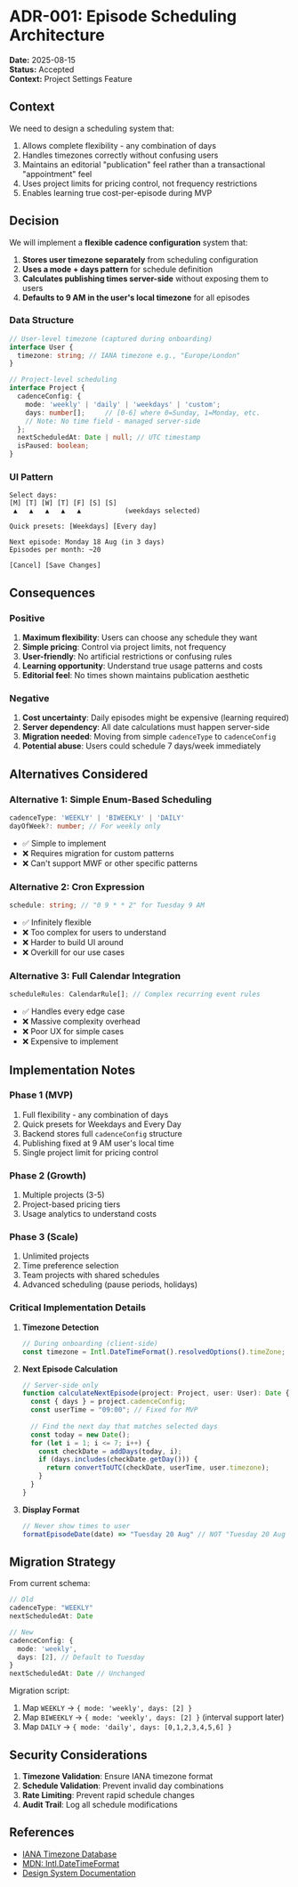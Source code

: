 # ADR-001: Episode Scheduling Architecture

**Date:** 2025-08-15  
**Status:** Accepted  
**Context:** Project Settings Feature

## Context

We need to design a scheduling system that:
1. Allows complete flexibility - any combination of days
2. Handles timezones correctly without confusing users
3. Maintains an editorial "publication" feel rather than a transactional "appointment" feel
4. Uses project limits for pricing control, not frequency restrictions
5. Enables learning true cost-per-episode during MVP

## Decision

We will implement a **flexible cadence configuration** system that:

1. **Stores user timezone separately** from scheduling configuration
2. **Uses a mode + days pattern** for schedule definition
3. **Calculates publishing times server-side** without exposing them to users
4. **Defaults to 9 AM in the user's local timezone** for all episodes

### Data Structure

```typescript
// User-level timezone (captured during onboarding)
interface User {
  timezone: string; // IANA timezone e.g., "Europe/London"
}

// Project-level scheduling
interface Project {
  cadenceConfig: {
    mode: 'weekly' | 'daily' | 'weekdays' | 'custom';
    days: number[];     // [0-6] where 0=Sunday, 1=Monday, etc.
    // Note: No time field - managed server-side
  };
  nextScheduledAt: Date | null; // UTC timestamp
  isPaused: boolean;
}
```

### UI Pattern

```
Select days:
[M] [T] [W] [T] [F] [S] [S]
 ▲   ▲   ▲   ▲   ▲           (weekdays selected)

Quick presets: [Weekdays] [Every day]

Next episode: Monday 18 Aug (in 3 days)
Episodes per month: ~20

[Cancel] [Save Changes]
```

## Consequences

### Positive

1. **Maximum flexibility**: Users can choose any schedule they want
2. **Simple pricing**: Control via project limits, not frequency
3. **User-friendly**: No artificial restrictions or confusing rules
4. **Learning opportunity**: Understand true usage patterns and costs
5. **Editorial feel**: No times shown maintains publication aesthetic

### Negative

1. **Cost uncertainty**: Daily episodes might be expensive (learning required)
2. **Server dependency**: All date calculations must happen server-side
3. **Migration needed**: Moving from simple `cadenceType` to `cadenceConfig`
4. **Potential abuse**: Users could schedule 7 days/week immediately

## Alternatives Considered

### Alternative 1: Simple Enum-Based Scheduling
```typescript
cadenceType: 'WEEKLY' | 'BIWEEKLY' | 'DAILY'
dayOfWeek?: number; // For weekly only
```
- ✅ Simple to implement
- ❌ Requires migration for custom patterns
- ❌ Can't support MWF or other specific patterns

### Alternative 2: Cron Expression
```typescript
schedule: string; // "0 9 * * 2" for Tuesday 9 AM
```
- ✅ Infinitely flexible
- ❌ Too complex for users to understand
- ❌ Harder to build UI around
- ❌ Overkill for our use cases

### Alternative 3: Full Calendar Integration
```typescript
scheduleRules: CalendarRule[]; // Complex recurring event rules
```
- ✅ Handles every edge case
- ❌ Massive complexity overhead
- ❌ Poor UX for simple cases
- ❌ Expensive to implement

## Implementation Notes

### Phase 1 (MVP)
1. Full flexibility - any combination of days
2. Quick presets for Weekdays and Every Day
3. Backend stores full `cadenceConfig` structure
4. Publishing fixed at 9 AM user's local time
5. Single project limit for pricing control

### Phase 2 (Growth)
1. Multiple projects (3-5)
2. Project-based pricing tiers
3. Usage analytics to understand costs

### Phase 3 (Scale)
1. Unlimited projects
2. Time preference selection
3. Team projects with shared schedules
4. Advanced scheduling (pause periods, holidays)

### Critical Implementation Details

1. **Timezone Detection**
   ```typescript
   // During onboarding (client-side)
   const timezone = Intl.DateTimeFormat().resolvedOptions().timeZone;
   ```

2. **Next Episode Calculation**
   ```typescript
   // Server-side only
   function calculateNextEpisode(project: Project, user: User): Date {
     const { days } = project.cadenceConfig;
     const userTime = "09:00"; // Fixed for MVP
     
     // Find the next day that matches selected days
     const today = new Date();
     for (let i = 1; i <= 7; i++) {
       const checkDate = addDays(today, i);
       if (days.includes(checkDate.getDay())) {
         return convertToUTC(checkDate, userTime, user.timezone);
       }
     }
   }
   ```

3. **Display Format**
   ```typescript
   // Never show times to user
   formatEpisodeDate(date) => "Tuesday 20 Aug" // NOT "Tuesday 20 Aug at 9:00 AM"
   ```

## Migration Strategy

From current schema:
```typescript
// Old
cadenceType: "WEEKLY"
nextScheduledAt: Date

// New
cadenceConfig: {
  mode: 'weekly',
  days: [2], // Default to Tuesday
}
nextScheduledAt: Date // Unchanged
```

Migration script:
1. Map `WEEKLY` → `{ mode: 'weekly', days: [2] }`
2. Map `BIWEEKLY` → `{ mode: 'weekly', days: [2] }` (interval support later)
3. Map `DAILY` → `{ mode: 'daily', days: [0,1,2,3,4,5,6] }`

## Security Considerations

1. **Timezone Validation**: Ensure IANA timezone format
2. **Schedule Validation**: Prevent invalid day combinations
3. **Rate Limiting**: Prevent rapid schedule changes
4. **Audit Trail**: Log all schedule modifications

## References

- [IANA Timezone Database](https://www.iana.org/time-zones)
- [MDN: Intl.DateTimeFormat](https://developer.mozilla.org/en-US/docs/Web/JavaScript/Reference/Global_Objects/Intl/DateTimeFormat)
- [Design System Documentation](../../../Design/design-language.md)